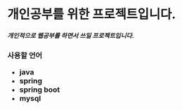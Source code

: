 # 개인공부를 위한 프로젝트입니다.

<h5> 개인적으로 웹공부를 하면서 쓰일 프로젝트입니다.

<h3>사용할 언어 

* java
* spring
* spring boot
* mysql
